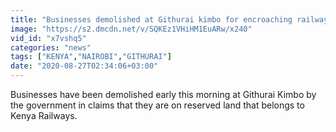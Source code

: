 ```yaml
---
title: "Businesses demolished at Githurai kimbo for encroaching railway line"
image: "https://s2.dmcdn.net/v/SQKEz1VHiHM1EuARw/x240"
vid_id: "x7vshq5"
categories: "news"
tags: ["KENYA","NAIROBI","GITHURAI"]
date: "2020-08-27T02:34:06+03:00"
---
```

Businesses have been demolished early this morning at Githurai Kimbo by the government in claims that they are on reserved land that belongs to Kenya Railways.
